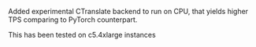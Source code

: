 Added experimental CTranslate backend to run on CPU, that yields higher TPS comparing to PyTorch counterpart.

This has been tested on c5.4xlarge instances
